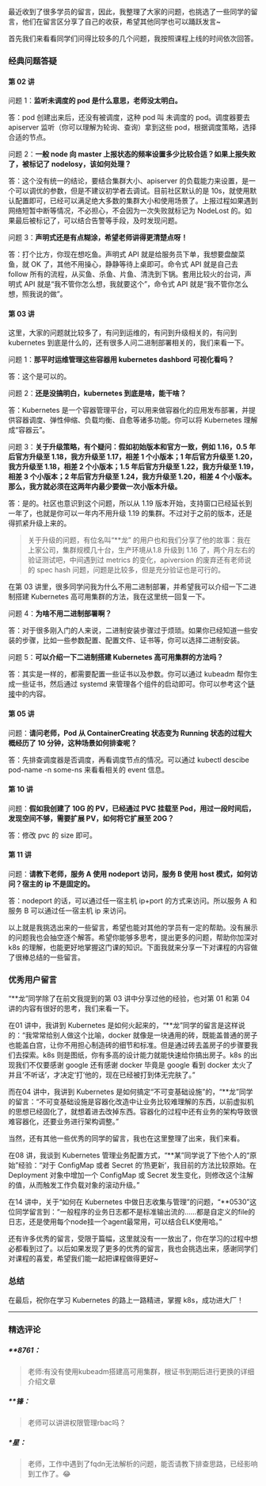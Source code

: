 <p data-nodeid="131905">最近收到了很多学员的留言，因此，我整理了大家的问题，也挑选了一些同学的留言，他们在留言区分享了自己的收获，希望其他同学也可以踊跃发言~</p>
<p data-nodeid="131906">首先我们来看看同学们问得比较多的几个问题，我按照课程上线的时间依次回答。</p>
<h3 data-nodeid="131907">经典问题答疑</h3>
<h4 data-nodeid="131908">第 02 讲</h4>
<p data-nodeid="131909">问题 1：<strong data-nodeid="131960">监听未调度的 pod 是什么意思，老师没太明白。</strong></p>
<p data-nodeid="131910">答：pod 创建出来后，还没有被调度，这种 pod 叫 未调度的 pod。调度器要去 apiserver 监听（你可以理解为轮询、查询）拿到这些 pod，根据调度策略，选择合适的节点。</p>
<p data-nodeid="131911">问题 2：<strong data-nodeid="131966">一般 node 向 master 上报状态的频率设置多少比较合适？如果上报失败了，被标记了 nodelosy，该如何处理？</strong></p>
<p data-nodeid="131912">答：这个没有统一的结论，要结合集群大小、apiserver 的负载能力来设置，是一个可以调优的参数，但是不建议初学者去调试。目前社区默认的是 10s，就使用默认配置即可，已经可以满足绝大多数的集群大小和使用场景了。上报过程如果遇到网络短暂中断等情况，不必担心，不会因为一次失败就标记为 NodeLost 的。如果最后被标记了，可以结合告警等手段，及时发现问题。</p>
<p data-nodeid="131913">问题 3：<strong data-nodeid="131972">声明式还是有点糊涂，希望老师讲得更清楚点呀！</strong></p>
<p data-nodeid="131914">答：打个比方，你现在想吃鱼。声明式 API 就是给服务员下单，我想要盘酸菜鱼，就 OK 了，其他不用操心，静静等待上桌即可。命令式 API 就是自己去 follow 所有的流程，从买鱼、杀鱼、片鱼、清洗到下锅。套用比较火的台词，声明式 API 就是“我不管你怎么想，我就要这个”，命令式 API 就是“我不管你怎么想，照我说的做”。</p>
<h4 data-nodeid="131915">第 03 讲</h4>
<p data-nodeid="131916">这里，大家的问题就比较多了，有问到运维的，有问到升级相关的，有问到 kubernetes 到底是什么的，还有很多人问二进制部署相关的，我们来看一下。</p>
<p data-nodeid="131917">问题 1：<strong data-nodeid="131980">那平时运维管理这些容器用 kubernetes dashbord 可视化看吗？</strong></p>
<p data-nodeid="131918">答：这个是可以的。</p>
<p data-nodeid="131919">问题 2：<strong data-nodeid="131986">还是没搞明白，kubernetes 到底是啥，能干啥？</strong></p>
<p data-nodeid="131920">答：Kubernetes 是一个容器管理平台，可以用来做容器化的应用发布部署，并提供容器调度、弹性伸缩、负载均衡、自愈等诸多功能。你可以将 Kubernetes 理解成“容器云”。</p>
<p data-nodeid="131921">问题 3：<strong data-nodeid="131992">关于升级策略，有个疑问：假如初始版本和官方一致，例如 1.16，0.5 年后官方升级至 1.18，我方升级至 1.17，相差 1 个小版本；1 年后官方升级至 1.20，我方升级至 1.18，相差 2 个小版本；1.5 年后官方升级至 1.22，我方升级至 1.19，相差 3 个小版本；2 年后官方升级至 1.24，我方升级至 1.20，相差 4 个小版本。那么，我方就必须在这两年内最少要做一次小版本升级。</strong></p>
<p data-nodeid="131922">答：是的。社区也意识到这个问题，所以从 1.19 版本开始，支持窗口已经延长到一年了，也就是你可以一年内不用升级 1.19 的集群。不过对于之前的版本，还是得抓紧升级上来的。</p>
<blockquote data-nodeid="131923">
<p data-nodeid="131924">关于升级的问题，有位名叫“**龙” 的用户也和我们分享了他的故事：我在上家公司，集群规模几十台，生产环境从1.8 升级到 1.16 了，两个月左右的验证测试吧，中间遇到过 metrics 的变化，apiversion 的废弃还有老师说的 spec hash 问题，问题是比较多，但是充分验证也是可行的。</p>
</blockquote>
<p data-nodeid="131925">在第 03 讲里，很多同学问我为什么不用二进制部署，并希望我可以介绍一下二进制搭建 Kubernetes 高可用集群的方法，我在这里统一回复一下。</p>
<p data-nodeid="131926">问题 4：<strong data-nodeid="132002">为啥不用二进制部署啊？</strong></p>
<p data-nodeid="131927">答：对于很多刚入门的人来说，二进制安装步骤过于烦琐。如果你已经知道一些安装的步骤，比如一些参数配置、配置文件、证书等，你可以选择二进制安装。</p>
<p data-nodeid="131928">问题 5：<strong data-nodeid="132008">可以介绍一下二进制搭建 Kubernetes 高可用集群的方法吗？</strong></p>
<p data-nodeid="131929">答：其实是一样的，都需要配置一些证书以及参数。你可以通过 kubeadm 帮你生成一些证书，然后通过 systemd 来管理各个组件的启动即可。你可以参考这个<a href="https://www.jianshu.com/p/8067912667f1" data-nodeid="132012">链接</a>中的内容。</p>
<h4 data-nodeid="131930">第 05 讲</h4>
<p data-nodeid="131931">问题：<strong data-nodeid="132019">请问老师，Pod 从 ContainerCreating 状态变为 Running 状态的过程大概经历了 10 分钟，这种场景如何排查呢？</strong></p>
<p data-nodeid="131932">答：先排查调度器是否调度，再看调度节点的情况。可以通过 kubectl descibe pod-name -n some-ns 来看看相关的 event 信息。</p>
<h4 data-nodeid="131933">第 10 讲</h4>
<p data-nodeid="131934">问题：<strong data-nodeid="132026">假如我创建了 10G 的 PV，已经通过 PVC 挂载至 Pod，用过一段时间后，发现空间不够，需要扩展 PV，如何将它扩展至 20G？</strong></p>
<p data-nodeid="131935">答：修改 pvc 的 size 即可。</p>
<h4 data-nodeid="131936">第 11 讲</h4>
<p data-nodeid="131937">问题：<strong data-nodeid="132033">请教下老师，服务 A 使用 nodeport 访问，服务 B 使用 host 模式，如何访问？宿主的 ip 不是固定的。</strong></p>
<p data-nodeid="131938">答：nodeport 的话，可以通过任一宿主机 ip+port 的方式来访问。所以服务 A 和服务 B 可以通过任一宿主机 ip 来访问。</p>
<p data-nodeid="131939">以上就是我挑选出来的一些留言，希望也能对其他的学员有一定的帮助。没有展示的问题我也会抽空逐个解答。希望你能够多思考，提出更多的问题，帮助你加深对 k8s 的理解，也能更好地掌握这门课的知识。下面我就来分享一下对课程的内容做了很棒总结的一些留言。</p>
<h3 data-nodeid="131940">优秀用户留言</h3>
<p data-nodeid="131941">“**龙”同学除了在前文我提到的第 03 讲中分享过他的经验，也对第 01 和第 04 讲的内容有很好的思考，我们来看一下。</p>
<p data-nodeid="131942">在01 讲中，我讲到 Kubernetes 是如何火起来的，“**龙”同学的留言是这样说的：“我常常给别人做这个比喻，docker 就像是一块通用的砖，既能盖普通的房子也能盖白宫，让你不用担心制造砖的细节和标准。但是通过砖去盖房子的步骤要我们去探索。k8s 则是图纸，你有多高的设计能力就能快速给你搞出房子。k8s 的出现我们不仅要感谢 google 还有感谢 docker 毕竟是 google 看到 docker 太火了并且‘不听话’，才决定‘打’他的，现在已经被打到体无完肤了。”</p>
<p data-nodeid="131943">而在04 讲中，我讲到 Kubernetes 是如何搞定“不可变基础设施”的，“**龙”同学的留言：“不可变基础设施是容器化改造中让业务比较难理解的东西，以前虚拟机的思想已经固化了，就想着进去改掉东西。容器化的过程中还有业务的架构导致很难容器化，还要业务进行架构调整。”</p>
<p data-nodeid="131944">当然，还有其他一些优秀的同学的留言，我也在这里整理了出来，我们来看。</p>
<p data-nodeid="131945">在08 讲，我谈到 Kubernetes 管理业务配置方式，“**某”同学说了下他个人的“原始”经验：“对于 ConfigMap 或者 Secret 的‘热更新’，我目前的方法比较原始。在 Deployment 对象中增加一个 ConfigMap 或 Secret 发生变化，则修改这个注解的值，从而触发工作负载对象的滚动升级。”</p>
<p data-nodeid="131946">在14 讲中，关于“如何在 Kubernetes 中做日志收集与管理”的问题，“**0530”这位同学留言到：“一般程序的业务日志都不是标准输出流的……都是自定义的file的日志，还是使用每个node挂一个agent最常用，可以结合ELK使用哈。”</p>
<p data-nodeid="131947">还有许多优秀的留言，受限于篇幅，这里就没有一一放出了，你在学习的过程中想必都看到过了。以后如果发现了更多的优秀的留言，我也会挑选出来，感谢同学们对课程的喜爱，希望我们能一起把课程做得更好~</p>
<h3 data-nodeid="131948">总结</h3>
<p data-nodeid="131949">在最后，祝你在学习 Kubernetes 的路上一路精进，掌握 k8s，成功进大厂！</p>

---

### 精选评论

##### **8761：
> 老师:有没有使用kubeadm搭建高可用集群，根证书到期后进行更换的详细介绍文章

##### **锋：
> 老师可以讲讲权限管理rbac吗？

##### *星：
> 老师，工作中遇到了fqdn无法解析的问题，能否请教下排查思路，已经影响到工作了。😂

